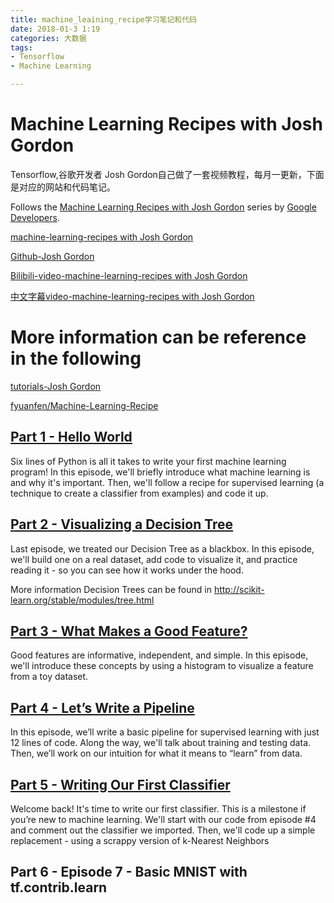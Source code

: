 ```yaml
---
title: machine_leaining_recipe学习笔记和代码
date: 2018-01-3 1:19
categories: 大数据
tags:
- Tensorflow
- Machine Learning

---
```


# Machine Learning Recipes with Josh Gordon

Tensorflow,谷歌开发者 Josh Gordon自己做了一套视频教程，每月一更新，下面是对应的网站和代码笔记。

Follows the [Machine Learning Recipes with Josh Gordon](https://www.youtube.com/playlist?list=PLOU2XLYxmsIIuiBfYad6rFYQU_jL2ryal) series by [Google Developers](https://www.youtube.com/user/GoogleDevelopers).

[machine-learning-recipes with Josh Gordon](https://www.youtube.com/playlist?list=PLOU2XLYxmsIIuiBfYad6rFYQU_jL2ryal)

[Github-Josh Gordon](https://github.com/random-forests)

[Bilibili-video-machine-learning-recipes with Josh Gordon](https://search.bilibili.com/all?keyword=Machine%20Learning%20Recipes)

[中文字幕video-machine-learning-recipes with Josh Gordon](http://www.mooc.ai/course/96/learn?lessonid=634#lesson/634)

# More information can be reference in the following 

[tutorials-Josh Gordon](https://github.com/random-forests/tutorials)

[fyuanfen/Machine-Learning-Recipe](https://github.com/fyuanfen/Machine-Learning-Recipe)


## [Part 1 - Hello World](https://youtu.be/cKxRvEZd3Mw)

Six lines of Python is all it takes to write your first machine learning program! In this episode, we'll briefly introduce what machine learning is and why it's important. Then, we'll follow a recipe for supervised learning (a technique to create a classifier from examples) and code it up.


## [Part 2 - Visualizing a Decision Tree](https://youtu.be/tNa99PG8hR8)
Last episode, we treated our Decision Tree as a blackbox. In this episode, we'll build one on a real dataset, add code to visualize it, and practice reading it - so you can see how it works under the hood.

More information Decision Trees can be found in http://scikit-learn.org/stable/modules/tree.html


## [Part 3 - What Makes a Good Feature?](https://youtu.be/N9fDIAflCMY)
Good features are informative, independent, and simple. In this episode, we'll introduce these concepts by using a histogram to visualize a feature from a toy dataset.


## [Part 4 - Let’s Write a Pipeline](https://youtu.be/84gqSbLcBFE)
In this episode, we’ll write a basic pipeline for supervised learning with just 12 lines of code. Along the way, we'll talk about training and testing data. Then, we’ll work on our intuition for what it means to “learn” from data.


## [Part 5 - Writing Our First Classifier](https://youtu.be/AoeEHqVSNOw)
Welcome back! It's time to write our first classifier. This is a milestone if you’re new to machine learning. We'll start with our code from episode #4 and comment out the classifier we imported. Then, we'll code up a simple replacement - using a scrappy version of k-Nearest Neighbors
## Part 6 - Episode 7 - Basic MNIST with tf.contrib.learn
